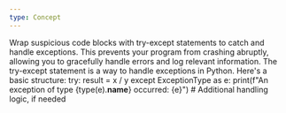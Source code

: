 ```yaml
---
type: Concept
---
```


Wrap suspicious code blocks with try-except statements to catch and handle exceptions. This prevents your program from crashing abruptly, allowing you to gracefully handle errors and log relevant information. The try-except statement is a way to handle exceptions in Python. Here's a basic structure: try: result = x / y except ExceptionType as e: print(f"An exception of type {type(e).__name__} occurred: {e}") # Additional handling logic, if needed